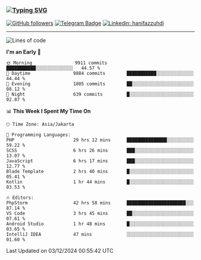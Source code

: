 ### [![Typing SVG](https://readme-typing-svg.herokuapp.com?font=lato&size=22&lines=Hi+There+👋)](https://git.io/typing-svg) 

[![GitHub followers](https://img.shields.io/github/followers/hanifazzuhdi?label=Follow&style=social)](https://github.com/hanifazzuhdi/?tab=follow) 
[![Telegram Badge](https://img.shields.io/badge/-hanif0198-blue?style=social&logo=telegram&link=https://www.t.me/hanif0198/)](https://www.t.me/hanif0198/) 
[![Linkedin: hanifazzuhdi](https://img.shields.io/badge/-hanifazzuhdi-blue?style=flat-square&logo=Linkedin&logoColor=white&link=https://www.linkedin.com/in/hanif-az-zuhdi-69688019b/)](https://www.linkedin.com/in/hanif-az-zuhdi-69688019b/) 

<hr/>

<!--START_SECTION:waka-->
![Lines of code](https://img.shields.io/badge/From%20Hello%20World%20I%27ve%20Written-74.0%20million%20lines%20of%20code-blue)

**I'm an Early 🐤** 

```text
🌞 Morning                9911 commits        ███████████░░░░░░░░░░░░░░   44.57 % 
🌆 Daytime                9884 commits        ███████████░░░░░░░░░░░░░░   44.44 % 
🌃 Evening                1805 commits        ██░░░░░░░░░░░░░░░░░░░░░░░   08.12 % 
🌙 Night                  639 commits         █░░░░░░░░░░░░░░░░░░░░░░░░   02.87 % 
```


📊 **This Week I Spent My Time On** 

```text
🕑︎ Time Zone: Asia/Jakarta

💬 Programming Languages: 
PHP                      29 hrs 12 mins      ███████████████░░░░░░░░░░   59.22 % 
SCSS                     6 hrs 26 mins       ███░░░░░░░░░░░░░░░░░░░░░░   13.07 % 
JavaScript               6 hrs 17 mins       ███░░░░░░░░░░░░░░░░░░░░░░   12.77 % 
Blade Template           2 hrs 40 mins       █░░░░░░░░░░░░░░░░░░░░░░░░   05.41 % 
Kotlin                   1 hr 44 mins        █░░░░░░░░░░░░░░░░░░░░░░░░   03.53 % 

🔥 Editors: 
PhpStorm                 42 hrs 58 mins      ██████████████████████░░░   87.14 % 
VS Code                  3 hrs 45 mins       ██░░░░░░░░░░░░░░░░░░░░░░░   07.61 % 
Android Studio           1 hr 48 mins        █░░░░░░░░░░░░░░░░░░░░░░░░   03.65 % 
IntelliJ IDEA            47 mins             ░░░░░░░░░░░░░░░░░░░░░░░░░   01.60 % 
```


 Last Updated on 03/12/2024 00:55:42 UTC
<!--END_SECTION:waka-->
